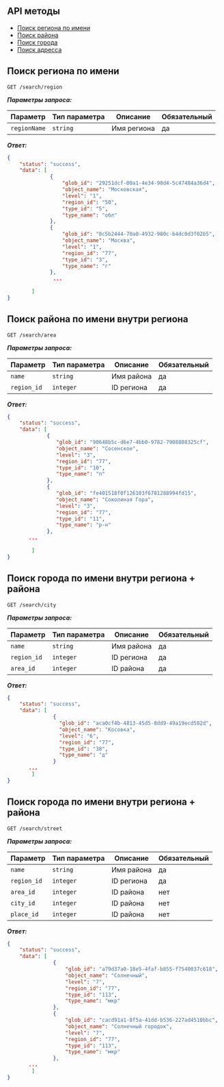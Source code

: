## API методы
* [Поиск региона по имени](#Поиск-региона-по-имени)
* [Поиск района](#Поиск-района)
* [Поиск города](#Поиск-города)
* [Поиск адресса](#Поиск-адресс)

Поиск региона по имени
----

    GET /search/region
    
***Параметры запроса:***

| Параметр   | Тип параметра  | Описание            | Обязательный  |
| ---------- | -------------- | ------------------- | ------------- |
| `regionName`| `string`       | Имя региона           | да            |

***Ответ:***

```json
{
    "status": "success",
    "data": [
              {
                  "glob_id": "29251dcf-00a1-4e34-98d4-5c47484a36d4",
                  "object_name": "Московская",
                  "level": "1",
                  "region_id": "50",
                  "type_id": "5",
                  "type_name": "обл"
              },
              {
                  "glob_id": "0c5b2444-70a0-4932-980c-b4dc0d3f02b5",
                  "object_name": "Москва",
                  "level": "1",
                  "region_id": "77",
                  "type_id": "3",
                  "type_name": "г"
              },
               ...
            
        ]
}
```

Поиск района по имени внутри региона
----

    GET /search/area
    
***Параметры запроса:***

| Параметр   | Тип параметра  | Описание            | Обязательный  |
| ---------- | -------------- | ------------------- | ------------- |
| `name`     | `string`       | Имя района           | да            |
| `region_id`| `integer`      | ID региона           | да            |

***Ответ:***

```json
{
    "status": "success",
    "data": [
             {
                "glob_id": "90648b5c-d6e7-4bb0-9782-7908808325cf",
                "object_name": "Сосенское",
                "level": "3",
                "region_id": "77",
                "type_id": "10",
                "type_name": "п"
             },
             {
                "glob_id": "fe401518f0f126103f6781288994fd15",
                "object_name": "Соколиная Гора",
                "level": "3",
                "region_id": "77",
                "type_id": "11",
                "type_name": "р-н"
             },
       ...
            
        ]
}
```

Поиск города по имени внутри региона + района
----

    GET /search/city
    
***Параметры запроса:***

| Параметр   | Тип параметра  | Описание            | Обязательный  |
| ---------- | -------------- | ------------------- | ------------- |
| `name`     | `string`       | Имя района           | да            |
| `region_id`| `integer`      | ID региона           | да            |
| `area_id`  | `integer`      | ID района           | да            |

***Ответ:***

```json
{
    "status": "success",
    "data": [
               {
                 "glob_id": "aca0cf4b-4813-45d5-8dd9-49a19ecd582d",
                 "object_name": "Косовка",
                 "level": "6",
                 "region_id": "77",
                 "type_id": "38",
                 "type_name": "д"
               }
       ... 
        ]
}
```

Поиск города по имени внутри региона + района
----

    GET /search/street
    
***Параметры запроса:***

| Параметр   | Тип параметра  | Описание             | Обязательный  |
| ---------- | -------------- | -------------------  | ------------- |
| `name`     | `string`       | Имя района           | да            |
| `region_id`| `integer`      | ID региона           | да            |
| `area_id`  | `integer`      | ID района            | нет            |
| `city_id`  | `integer`      | ID района            | нет            |
| `place_id`  | `integer`     | ID района            | нет            |

***Ответ:***

```json
{
    "status": "success",
    "data": [
               {
                   "glob_id": "a79d37a0-18e5-4faf-b855-f7540037c618",
                   "object_name": "Солнечный",
                   "level": "7",
                   "region_id": "77",
                   "type_id": "113",
                   "type_name": "мкр"
               },
               {
                   "glob_id": "cacd91a1-8f5a-41dd-b536-227ad4510bbc",
                   "object_name": "Солнечный городок",
                   "level": "7",
                   "region_id": "77",
                   "type_id": "113",
                   "type_name": "мкр"
               },
       ... 
        ]
}
```
